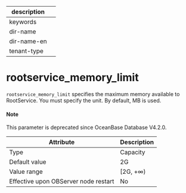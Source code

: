 |description||
|---|---|
|keywords||
|dir-name||
|dir-name-en||
|tenant-type||

# rootservice_memory_limit

`rootservice_memory_limit` specifies the maximum memory available to RootService. You must specify the unit. By default, MB is used.

<main id="notice" type='explain'>
<h4>Note</h4>
<p>This parameter is deprecated since OceanBase Database V4.2.0. </p>
</main>

| **Attribute** | **Description** |
|------------------|-----------|
| Type | Capacity |
| Default value | 2G |
| Value range | \[2G, +∞) |
| Effective upon OBServer node restart | No |



